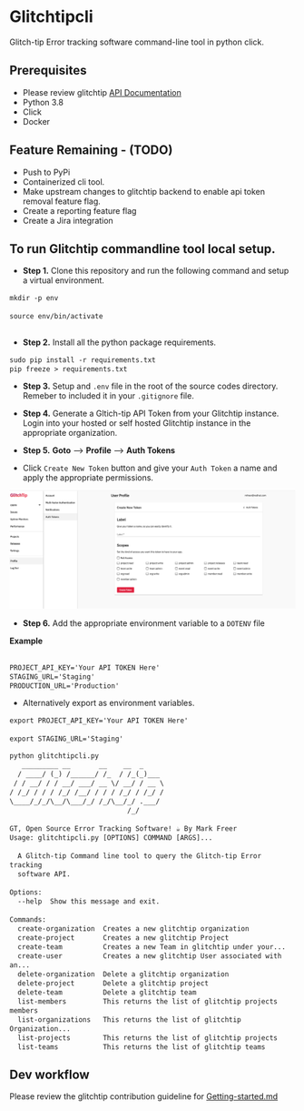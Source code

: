 # Glitchtipcli
Glitch-tip Error tracking software command-line tool in python click. 



## Prerequisites 
- Please review glitchtip [API Documentation](https://app.glitchtip.com/docs/)
- Python 3.8
- Click 
- Docker

## Feature Remaining - (TODO)

- Push to PyPi
- Containerized cli tool.
- Make upstream changes to glitchtip backend to enable api token removal feature flag.
- Create a reporting feature flag
- Create a Jira integration


## To run Glitchtip commandline tool local setup.

- **Step 1.** Clone this repository and run the following command and setup a virtual environment.

```
mkdir -p env

source env/bin/activate


```


- **Step 2.** Install all the python package requirements.


```
sudo pip install -r requirements.txt
pip freeze > requirements.txt

```

- **Step 3.** Setup and `.env` file in the root of the source codes directory. Remeber to included it in your `.gitignore` file.

- **Step 4.** Generate a Gltich-tip API Token from your Glitchtip instance. Login into your hosted or self hosted Glitchtip instance in the appropriate organization.

- **Step 5.**  **Goto** --> **Profile** --> **Auth Tokens**

- Click `Create New Token` button and give your `Auth Token` a name and apply the appropriate permissions.

![alt text](images/auth_token.png "Glitchtip Auth Token")

- **Step 6.** Add the appropriate environment variable to a `DOTENV` file

**Example**

```

PROJECT_API_KEY='Your API TOKEN Here'
STAGING_URL='Staging'
PRODUCTION_URL='Production'

```

- Alternatively export as environment variables.


```
export PROJECT_API_KEY='Your API TOKEN Here'

export STAGING_URL='Staging'

```


```
python glitchtipcli.py
   _________ __       __    __  _
  / ____/ (_) /______/ /_  / /_(_)___
 / / __/ / / __/ ___/ __ \/ __/ / __ \
/ /_/ / / / /_/ /__/ / / / /_/ / /_/ /
\____/_/_/\__/\___/_/ /_/\__/_/ .___/
                             /_/

GT, Open Source Error Tracking Software! ☕ By Mark Freer
Usage: glitchtipcli.py [OPTIONS] COMMAND [ARGS]...

  A Glitch-tip Command line tool to query the Glitch-tip Error tracking
  software API.

Options:
  --help  Show this message and exit.

Commands:
  create-organization  Creates a new glitchtip organization
  create-project       Creates a new glitchtip Project
  create-team          Creates a new Team in glitchtip under your...
  create-user          Creates a new glitchtip User associated with an...
  delete-organization  Delete a glitchtip organization
  delete-project       Delete a glitchtip project
  delete-team          Delete a glitchtip team
  list-members         This returns the list of glitchtip projects members
  list-organizations   This returns the list of glitchtip Organization...
  list-projects        This returns the list of glitchtip projects
  list-teams           This returns the list of glitchtip teams

```


## Dev workflow

Please review the glitchtip contribution guideline for [Getting-started.md](https://gitlab.cee.redhat.com/cssre/cssre-docs/-/blob/main/development/howto/glitchtip/getting-started.md)